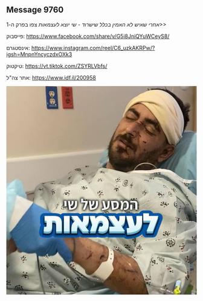 ## Message 9760

*אחרי שאיש לא האמין בכלל שישרוד - שי יוצא לעצמאות*
צפו בפרק ה-1>>

פייסבוק:
https://www.facebook.com/share/v/G5i8JniQYuWCeyS8/

אינסטגרם:
https://www.instagram.com/reel/C6_uzkAKRPw/?igsh=MnpnYncyczdxOXk3

טיקטוק:
https://vt.tiktok.com/ZSYRLVbfs/

אתר צה"ל:
https://www.idf.il/200958

![Photo](9760/9760_photo.jpg)

